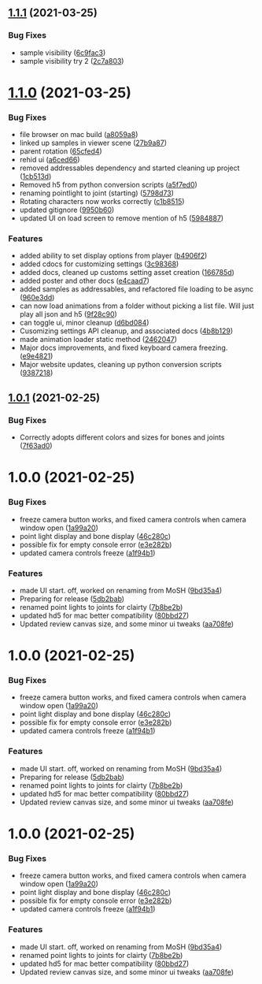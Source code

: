 ## [1.1.1](https://github.com/BioMotionLab/SUP/compare/release/1.1.0...release/1.1.1) (2021-03-25)


### Bug Fixes

* sample visibility ([6c9fac3](https://github.com/BioMotionLab/SUP/commit/6c9fac3e430327d9ab83329d1991cdc4df5c0d7d))
* sample visibility try 2 ([2c7a803](https://github.com/BioMotionLab/SUP/commit/2c7a803486f798aa093554721384ff08a20e1ce5))

# [1.1.0](https://github.com/BioMotionLab/SUP/compare/release/1.0.1...release/1.1.0) (2021-03-25)


### Bug Fixes

* file browser on mac build ([a8059a8](https://github.com/BioMotionLab/SUP/commit/a8059a8877d37004b5e10be11f2b0be58346fd60))
* linked up samples in viewer scene ([27b9a87](https://github.com/BioMotionLab/SUP/commit/27b9a876d4157b22795db146ce7d8801dd13c7ad))
* parent rotation ([65cfed4](https://github.com/BioMotionLab/SUP/commit/65cfed4f0efec330d07be6c027332190173d282d))
* rehid ui ([a6ced66](https://github.com/BioMotionLab/SUP/commit/a6ced6696937c4a91f2067984776a6a85408dcf0))
* removed addressables dependency and started cleaning up project ([1cb513d](https://github.com/BioMotionLab/SUP/commit/1cb513dbb3fa89760e9ed717e5b0fe1c03d9c8d4))
* Removed h5 from python conversion scripts ([a5f7ed0](https://github.com/BioMotionLab/SUP/commit/a5f7ed0c3147e223c5dcb4bdce9c756350cd67f2))
* renaming pointlight to joint (starting) ([5798d73](https://github.com/BioMotionLab/SUP/commit/5798d73ede5f00e2e1b3b559627eaf2d4e2d109a))
* Rotating characters now works correctly ([c1b8515](https://github.com/BioMotionLab/SUP/commit/c1b85153018418f8f98941a98528ce8eba2bb98d))
* updated gitignore ([9950b60](https://github.com/BioMotionLab/SUP/commit/9950b6079b3ac7c64be43ba4a3471b5ac305511c))
* updated UI on load screen to remove mention of h5 ([5984887](https://github.com/BioMotionLab/SUP/commit/5984887614d02a8452cb24cfda3760bef466bc58))


### Features

* added ability to set display options from player ([b4906f2](https://github.com/BioMotionLab/SUP/commit/b4906f2ac9754bfe484cd82965b7fc57ad0030e6))
* added cdocs for customizing settings ([3c98368](https://github.com/BioMotionLab/SUP/commit/3c98368b773e35857931d58688dadac30f641e99))
* added docs, cleaned up customs setting asset creation ([166785d](https://github.com/BioMotionLab/SUP/commit/166785d0cad408f0fa98c22291f9ef05d478f455))
* added poster and other docs ([e4caad7](https://github.com/BioMotionLab/SUP/commit/e4caad7d7c35d678630ff1abc72297bbc490479a))
* added samples as addressables, and refactored file loading to be async ([960e3dd](https://github.com/BioMotionLab/SUP/commit/960e3dd0256d880f5b551351efeb49a3b379ec06))
* can now load animations from a folder without picking a list file. Will just play all json and h5 ([9f28c90](https://github.com/BioMotionLab/SUP/commit/9f28c905bffc222e564b46aed081650a62b20f8a))
* can toggle ui, minor cleanup ([d6bd084](https://github.com/BioMotionLab/SUP/commit/d6bd084f8b4e41c782891823b8b58e2acab5ff26))
* Cusomizing settings API cleanup, and associated docs ([4b8b129](https://github.com/BioMotionLab/SUP/commit/4b8b129ef8418758484e381168872a06da3a9178))
* made animation loader static method ([2462047](https://github.com/BioMotionLab/SUP/commit/2462047d794aa84f769bc5670b775d20b2c98363))
* Major docs improvements, and fixed keyboard camera freezing. ([e9e4821](https://github.com/BioMotionLab/SUP/commit/e9e4821a5029b7d19606c8dff86f39ff7b655a16))
* Major website updates, cleaning up python conversion scripts ([9387218](https://github.com/BioMotionLab/SUP/commit/9387218921232bd9a9bc8899c2fe1dd062e2d293))

## [1.0.1](https://github.com/BioMotionLab/SUP/compare/release/1.0.0...release/1.0.1) (2021-02-25)


### Bug Fixes

* Correctly adopts different colors and sizes for bones and joints ([7f63ad0](https://github.com/BioMotionLab/SUP/commit/7f63ad0f438ff7f40247dba2d9f706c5e0618826))

# 1.0.0 (2021-02-25)


### Bug Fixes

* freeze camera button works, and fixed camera controls when camera window open ([1a99a20](https://github.com/BioMotionLab/SUP/commit/1a99a20d1f515456658644102f4968bc6abcb7d3))
* point light display and bone display ([46c280c](https://github.com/BioMotionLab/SUP/commit/46c280c7484dd5088b459c0f06c165b49bd7bd03))
* possible fix for empty console error ([e3e282b](https://github.com/BioMotionLab/SUP/commit/e3e282ba5bc584f4429bdb1e3d4917b02b634f83))
* updated camera controls freeze ([a1f94b1](https://github.com/BioMotionLab/SUP/commit/a1f94b164d77ea7f13f985e25dcdbe6e5e86beab))


### Features

* made UI start. off, worked on renaming from MoSH ([9bd35a4](https://github.com/BioMotionLab/SUP/commit/9bd35a40d2f7f15dac27c4ce04b9d7b4420f6105))
* Preparing for release ([5db2bab](https://github.com/BioMotionLab/SUP/commit/5db2bab399ad2c5eafd4702e5e4e135809bfd505))
* renamed point lights to joints for clairty ([7b8be2b](https://github.com/BioMotionLab/SUP/commit/7b8be2b340ef9c42e478aa0f1f4778d5ae758b38))
* updated hd5 for mac better compatibility ([80bbd27](https://github.com/BioMotionLab/SUP/commit/80bbd2717f1f2931f13a9a94271a2c680f57e5e4))
* Updated review canvas size, and some minor ui tweaks ([aa708fe](https://github.com/BioMotionLab/SUP/commit/aa708fe4a6ad12e2f957f652aa268a54ab3fdd0d))

# 1.0.0 (2021-02-25)


### Bug Fixes

* freeze camera button works, and fixed camera controls when camera window open ([1a99a20](https://github.com/BioMotionLab/SUP/commit/1a99a20d1f515456658644102f4968bc6abcb7d3))
* point light display and bone display ([46c280c](https://github.com/BioMotionLab/SUP/commit/46c280c7484dd5088b459c0f06c165b49bd7bd03))
* possible fix for empty console error ([e3e282b](https://github.com/BioMotionLab/SUP/commit/e3e282ba5bc584f4429bdb1e3d4917b02b634f83))
* updated camera controls freeze ([a1f94b1](https://github.com/BioMotionLab/SUP/commit/a1f94b164d77ea7f13f985e25dcdbe6e5e86beab))


### Features

* made UI start. off, worked on renaming from MoSH ([9bd35a4](https://github.com/BioMotionLab/SUP/commit/9bd35a40d2f7f15dac27c4ce04b9d7b4420f6105))
* Preparing for release ([5db2bab](https://github.com/BioMotionLab/SUP/commit/5db2bab399ad2c5eafd4702e5e4e135809bfd505))
* renamed point lights to joints for clairty ([7b8be2b](https://github.com/BioMotionLab/SUP/commit/7b8be2b340ef9c42e478aa0f1f4778d5ae758b38))
* updated hd5 for mac better compatibility ([80bbd27](https://github.com/BioMotionLab/SUP/commit/80bbd2717f1f2931f13a9a94271a2c680f57e5e4))
* Updated review canvas size, and some minor ui tweaks ([aa708fe](https://github.com/BioMotionLab/SUP/commit/aa708fe4a6ad12e2f957f652aa268a54ab3fdd0d))

# 1.0.0 (2021-02-25)


### Bug Fixes

* freeze camera button works, and fixed camera controls when camera window open ([1a99a20](https://github.com/BioMotionLab/SUP/commit/1a99a20d1f515456658644102f4968bc6abcb7d3))
* point light display and bone display ([46c280c](https://github.com/BioMotionLab/SUP/commit/46c280c7484dd5088b459c0f06c165b49bd7bd03))
* possible fix for empty console error ([e3e282b](https://github.com/BioMotionLab/SUP/commit/e3e282ba5bc584f4429bdb1e3d4917b02b634f83))
* updated camera controls freeze ([a1f94b1](https://github.com/BioMotionLab/SUP/commit/a1f94b164d77ea7f13f985e25dcdbe6e5e86beab))


### Features

* made UI start. off, worked on renaming from MoSH ([9bd35a4](https://github.com/BioMotionLab/SUP/commit/9bd35a40d2f7f15dac27c4ce04b9d7b4420f6105))
* renamed point lights to joints for clairty ([7b8be2b](https://github.com/BioMotionLab/SUP/commit/7b8be2b340ef9c42e478aa0f1f4778d5ae758b38))
* updated hd5 for mac better compatibility ([80bbd27](https://github.com/BioMotionLab/SUP/commit/80bbd2717f1f2931f13a9a94271a2c680f57e5e4))
* Updated review canvas size, and some minor ui tweaks ([aa708fe](https://github.com/BioMotionLab/SUP/commit/aa708fe4a6ad12e2f957f652aa268a54ab3fdd0d))
